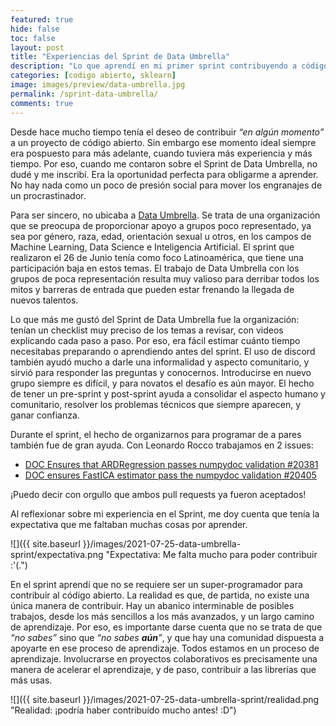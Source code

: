 ```yaml
---
featured: true
hide: false
toc: false
layout: post
title: "Experiencias del Sprint de Data Umbrella"
description: "Lo que aprendí en mi primer sprint contribuyendo a código abierto."
categories: [codigo abierto, sklearn]
image: images/preview/data-umbrella.jpg
permalink: /sprint-data-umbrella/
comments: true
---
```


Desde hace mucho tiempo tenía el deseo de contribuir _“en algún momento”_ a un proyecto de código abierto. Sin embargo ese momento ideal siempre era pospuesto para más adelante, cuando tuviera más experiencia y más tiempo. Por eso, cuando me contaron sobre el Sprint de Data Umbrella, no dudé y me inscribí. Era la oportunidad perfecta para obligarme a aprender. No hay nada como un poco de presión social para mover los engranajes de un procrastinador.

Para ser sincero, no ubicaba a [Data Umbrella](https://dataumbrella.org/). Se trata de una organización que se preocupa de proporcionar apoyo a grupos poco representado, ya sea por género, raza, edad, orientación sexual u otros, en los campos de Machine Learning, Data Science e Inteligencia Artificial. El sprint que realizaron el 26 de Junio tenía como foco Latinoamérica, que tiene una participación baja en estos temas. El trabajo de Data Umbrella con los grupos de poca representación resulta muy valioso para  derribar todos los mitos y barreras de entrada que pueden estar frenando la llegada de nuevos talentos.

Lo que más me gustó del Sprint de Data Umbrella fue la organización: tenían un checklist muy preciso de los temas a revisar, con videos explicando cada paso a paso. Por eso, era fácil estimar cuánto tiempo necesitabas preparando o aprendiendo antes del sprint. El uso de discord también ayudó mucho a darle una informalidad y aspecto comunitario, y sirvió para responder las preguntas y conocernos. Introducirse en nuevo grupo siempre es difícil, y para novatos el desafío es aún mayor. El hecho de tener un pre-sprint y post-sprint ayuda a consolidar el aspecto humano y comunitario, resolver los problemas técnicos que siempre aparecen, y ganar confianza.  

Durante el sprint, el hecho de organizarnos para programar de a pares también fue de gran ayuda. Con Leonardo Rocco trabajamos en 2 issues: 
* [DOC Ensures that ARDRegression passes numpydoc validation #20381](https://github.com/scikit-learn/scikit-learn/pull/20381)
* [DOC ensures FastICA estimator pass the numpydoc validation #20405](https://github.com/scikit-learn/scikit-learn/pull/20405) 

¡Puedo decir con orgullo que ambos pull requests ya fueron aceptados!

Al reflexionar sobre mi experiencia en el Sprint, me doy cuenta que tenía la expectativa que me faltaban muchas cosas por aprender. 

![]({{ site.baseurl }}/images/2021-07-25-data-umbrella-sprint/expectativa.png "Expectativa: Me falta mucho para poder contribuir :'(.")

En el sprint aprendí que no se requiere ser un super-programador para contribuir al código abierto. 
La realidad es que, de partida, no existe una única manera de contribuir. Hay un abanico interminable de posibles trabajos, desde los más sencillos a los más avanzados, y un largo camino de aprendizaje. Por eso, es importante darse cuenta que no se trata de que _“no sabes”_ sino que _“no sabes **aún**”_, y que hay una comunidad dispuesta a apoyarte en ese proceso de aprendizaje. 
Todos estamos en un proceso de aprendizaje. Involucrarse en proyectos colaborativos es precisamente una manera de acelerar el aprendizaje, y de paso, contribuir a las librerías que más usas.

![]({{ site.baseurl }}/images/2021-07-25-data-umbrella-sprint/realidad.png "Realidad: ¡podría haber contribuído mucho antes! :D")